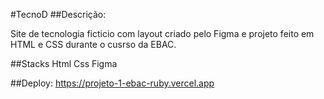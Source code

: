 #TecnoD
##Descrição:

Site de tecnologia ficticio com layout criado pelo Figma e projeto feito em HTML e CSS durante o cusrso da EBAC.

##Stacks
Html
Css
Figma

##Deploy: 
https://projeto-1-ebac-ruby.vercel.app
